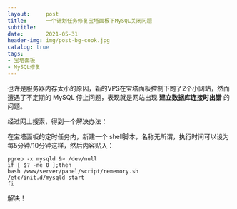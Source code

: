 ```yaml
---
layout:     post
title:      一个计划任务修复宝塔面板下MySQL关闭问题
subtitle:   
date:       2021-05-31
header-img: img/post-bg-cook.jpg
catalog: true
tags:
- 宝塔面板  
- MySQL修复
---
```



也许是服务器内存太小的原因，新的VPS在宝塔面板控制下跑了2个小网站，然而遭遇了不定期的 MySQL 停止问题，表现就是网站出现 **建立数据库连接时出错** 的问题。  

经过网上搜索，得到一个解决办法：  

在宝塔面板的定时任务内，新建一个 shell脚本，名称无所谓，执行时间可以设为每5分钟/10分钟这样，然后内容贴入：  

```
pgrep -x mysqld &> /dev/null
if [ $? -ne 0 ];then
bash /www/server/panel/script/rememory.sh
/etc/init.d/mysqld start
fi
```



解决！
